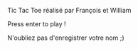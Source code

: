 Tic Tac Toe réalisé par
François et William

Press enter to play !

N'oubliez pas d'enregistrer votre nom ;)
